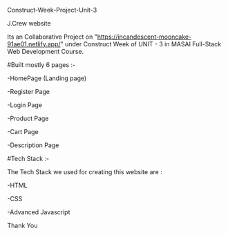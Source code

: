 Construct-Week-Project-Unit-3

J.Crew website

Its an Collaborative Project on "https://incandescent-mooncake-91ae01.netlify.app/" under Construct Week of UNIT - 3 in MASAI Full-Stack Web Development Course.

#Built mostly 6 pages :-

-HomePage (Landing page)

-Register Page

-Login Page

-Product Page

-Cart Page

-Description Page



#Tech Stack :-

The Tech Stack we used for creating this website are :

 -HTML
 
 -CSS
 
 -Advanced Javascript


Thank You


